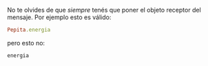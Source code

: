 No te olvides de que _siempre_ tenés que poner el objeto receptor del mensaje. Por ejemplo esto es válido: 
 
```ruby
Pepita.energia
```

pero esto no:

```ruby
energia
```
